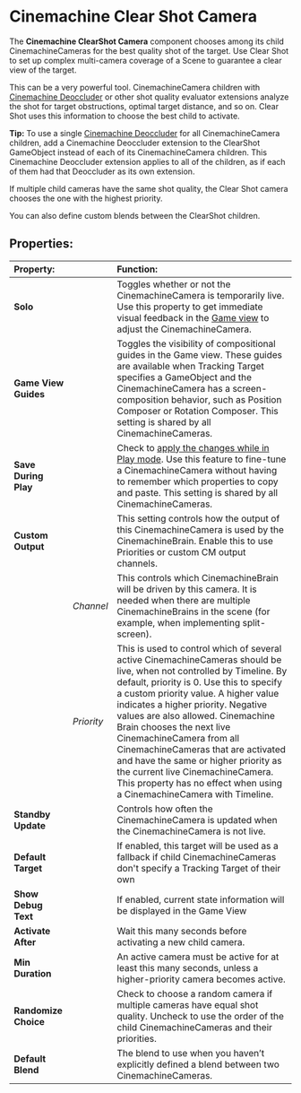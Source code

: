 # Cinemachine Clear Shot Camera

The __Cinemachine ClearShot Camera__ component chooses among its child CinemachineCameras for the best quality shot of the target. Use Clear Shot to set up complex multi-camera coverage of a Scene to guarantee a clear view of the target.

This can be a very powerful tool. CinemachineCamera children with [Cinemachine Deoccluder](CinemachineDeoccluder.md) or other shot quality evaluator extensions analyze the shot for target obstructions, optimal target distance, and so on. Clear Shot uses this information to choose the best child to activate.

**Tip:** To use a single [Cinemachine Deoccluder](CinemachineDeoccluder.md) for all CinemachineCamera children, add a Cinemachine Deoccluder extension to the ClearShot GameObject instead of each of its CinemachineCamera children. This Cinemachine Deoccluder extension applies to all of the children, as if each of them had that Deoccluder as its own extension.

If multiple child cameras have the same shot quality, the Clear Shot camera chooses the one with the highest priority.

You can also define custom blends between the ClearShot children.

## Properties:

| **Property:** || **Function:** |
|:---|:---|:---|
| __Solo__ || Toggles whether or not the CinemachineCamera is temporarily live. Use this property to get immediate visual feedback in the [Game view](https://docs.unity3d.com/Manual/GameView.html) to adjust the CinemachineCamera. |
| __Game View Guides__ || Toggles the visibility of compositional guides in the Game view. These guides are available when Tracking Target specifies a GameObject and the CinemachineCamera has a screen-composition behavior, such as Position Composer or Rotation Composer. This setting is shared by all CinemachineCameras. |
| __Save During Play__ || Check to [apply the changes while in Play mode](CinemachineSavingDuringPlay.md).  Use this feature to fine-tune a CinemachineCamera without having to remember which properties to copy and paste. This setting is shared by all CinemachineCameras. |
| __Custom Output__ || This setting controls how the output of this CinemachineCamera is used by the CinemachineBrain.  Enable this to use Priorities or custom CM output channels. |
|| _Channel_ | This controls which CinemachineBrain will be driven by this camera.  It is needed when there are multiple CinemachineBrains in the scene (for example, when implementing split-screen). |
|| _Priority_ | This is used to control which of several active CinemachineCameras should be live, when not controlled by Timeline. By default, priority is 0.  Use this to specify a custom priority value. A higher value indicates a higher priority. Negative values are also allowed. Cinemachine Brain chooses the next live CinemachineCamera from all CinemachineCameras that are activated and have the same or higher priority as the current live CinemachineCamera. This property has no effect when using a CinemachineCamera with Timeline. 
| __Standby Update__ || Controls how often the CinemachineCamera is updated when the CinemachineCamera is not live. |
| __Default Target__ || If enabled, this target will be used as a fallback if child CinemachineCameras don't specify a Tracking Target of their own |
| __Show Debug Text__ || If enabled, current state information will be displayed in the Game View |
| __Activate After__ || Wait this many seconds before activating a new child camera. |
| __Min Duration__ || An active camera must be active for at least this many seconds, unless a higher-priority camera becomes active. |
| __Randomize Choice__ || Check to choose a random camera if multiple cameras have equal shot quality. Uncheck to use the order of the child CinemachineCameras and their priorities. |
| __Default Blend__ || The blend to use when you haven’t explicitly defined a blend between two CinemachineCameras. |


